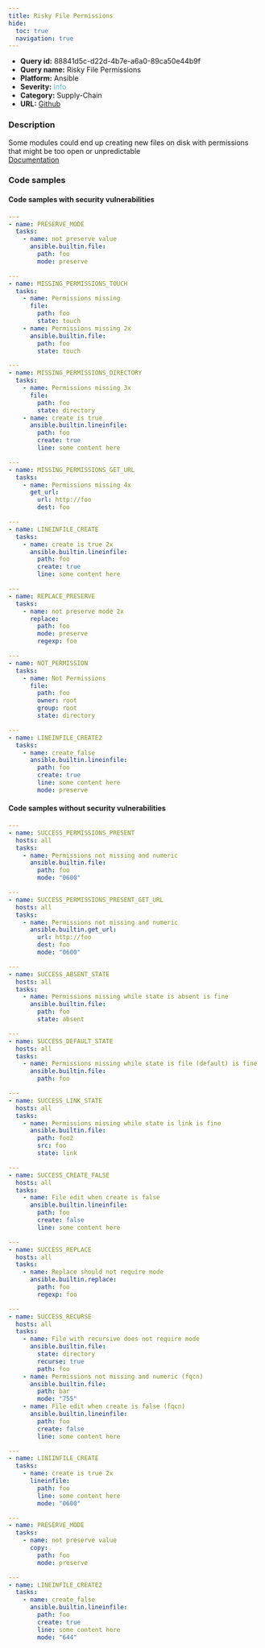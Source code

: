 ```yaml
---
title: Risky File Permissions
hide:
  toc: true
  navigation: true
---
```


<style>
  .highlight .hll {
    background-color: #ff171742;
  }
  .md-content {
    max-width: 1100px;
    margin: 0 auto;
  }
</style>

-   **Query id:** 88841d5c-d22d-4b7e-a6a0-89ca50e44b9f
-   **Query name:** Risky File Permissions
-   **Platform:** Ansible
-   **Severity:** <span style="color:#5bc0de">Info</span>
-   **Category:** Supply-Chain
-   **URL:** [Github](https://github.com/Checkmarx/kics/tree/master/assets/queries/ansible/general/risky_file_permissions)

### Description
Some modules could end up creating new files on disk with permissions that might be too open or unpredictable<br>
[Documentation](https://ansible.readthedocs.io/projects/lint/rules/risky-file-permissions/)

### Code samples
#### Code samples with security vulnerabilities
```yaml title="Positive test num. 1 - yaml file" hl_lines="64 5 38 74 13 46 17 55 25 29"
---
- name: PRESERVE_MODE
  tasks:
    - name: not preserve value
      ansible.builtin.file:
        path: foo
        mode: preserve

---
- name: MISSING_PERMISSIONS_TOUCH
  tasks:
    - name: Permissions missing
      file:
        path: foo
        state: touch
    - name: Permissions missing 2x
      ansible.builtin.file:
        path: foo
        state: touch

---
- name: MISSING_PERMISSIONS_DIRECTORY
  tasks:
    - name: Permissions missing 3x
      file:
        path: foo
        state: directory
    - name: create is true
      ansible.builtin.lineinfile:
        path: foo
        create: true
        line: some content here

---
- name: MISSING_PERMISSIONS_GET_URL
  tasks:
    - name: Permissions missing 4x
      get_url:
        url: http://foo
        dest: foo

---
- name: LINEINFILE_CREATE
  tasks:
    - name: create is true 2x
      ansible.builtin.lineinfile:
        path: foo
        create: true
        line: some content here

---
- name: REPLACE_PRESERVE
  tasks:
    - name: not preserve mode 2x
      replace:
        path: foo
        mode: preserve
        regexp: foo

---
- name: NOT_PERMISSION
  tasks:
    - name: Not Permissions
      file:
        path: foo
        owner: root
        group: root
        state: directory

---
- name: LINEINFILE_CREATE2
  tasks:
    - name: create_false
      ansible.builtin.lineinfile:
        path: foo
        create: true
        line: some content here
        mode: preserve
```


#### Code samples without security vulnerabilities
```yaml title="Negative test num. 1 - yaml file"
---
- name: SUCCESS_PERMISSIONS_PRESENT
  hosts: all
  tasks:
    - name: Permissions not missing and numeric
      ansible.builtin.file:
        path: foo
        mode: "0600"

---
- name: SUCCESS_PERMISSIONS_PRESENT_GET_URL
  hosts: all
  tasks:
    - name: Permissions not missing and numeric
      ansible.builtin.get_url:
        url: http://foo
        dest: foo
        mode: "0600"

---
- name: SUCCESS_ABSENT_STATE
  hosts: all
  tasks:
    - name: Permissions missing while state is absent is fine
      ansible.builtin.file:
        path: foo
        state: absent

---
- name: SUCCESS_DEFAULT_STATE
  hosts: all
  tasks:
    - name: Permissions missing while state is file (default) is fine
      ansible.builtin.file:
        path: foo

---
- name: SUCCESS_LINK_STATE
  hosts: all
  tasks:
    - name: Permissions missing while state is link is fine
      ansible.builtin.file:
        path: foo2
        src: foo
        state: link

---
- name: SUCCESS_CREATE_FALSE
  hosts: all
  tasks:
    - name: File edit when create is false
      ansible.builtin.lineinfile:
        path: foo
        create: false
        line: some content here

---
- name: SUCCESS_REPLACE
  hosts: all
  tasks:
    - name: Replace should not require mode
      ansible.builtin.replace:
        path: foo
        regexp: foo

---
- name: SUCCESS_RECURSE
  hosts: all
  tasks:
    - name: File with recursive does not require mode
      ansible.builtin.file:
        state: directory
        recurse: true
        path: foo
    - name: Permissions not missing and numeric (fqcn)
      ansible.builtin.file:
        path: bar
        mode: "755"
    - name: File edit when create is false (fqcn)
      ansible.builtin.lineinfile:
        path: foo
        create: false
        line: some content here

---
- name: LINIINFILE_CREATE
  tasks: 
    - name: create is true 2x
      lineinfile:
        path: foo
        line: some content here
        mode: "0600"

---
- name: PRESERVE_MODE
  tasks:
    - name: not preserve value
      copy:
        path: foo
        mode: preserve

---
- name: LINEINFILE_CREATE2
  tasks:
    - name: create_false
      ansible.builtin.lineinfile:
        path: foo
        create: true
        line: some content here
        mode: "644"

```
